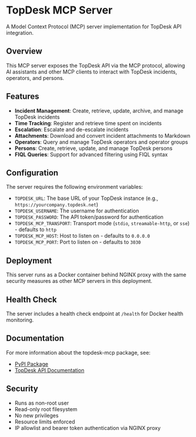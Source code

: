 # TopDesk MCP Server

A Model Context Protocol (MCP) server implementation for TopDesk API integration.

## Overview

This MCP server exposes the TopDesk API via the MCP protocol, allowing AI assistants and other MCP clients to interact with TopDesk incidents, operators, and persons.

## Features

- **Incident Management**: Create, retrieve, update, archive, and manage TopDesk incidents
- **Time Tracking**: Register and retrieve time spent on incidents
- **Escalation**: Escalate and de-escalate incidents
- **Attachments**: Download and convert incident attachments to Markdown
- **Operators**: Query and manage TopDesk operators and operator groups
- **Persons**: Create, retrieve, update, and manage TopDesk persons
- **FIQL Queries**: Support for advanced filtering using FIQL syntax

## Configuration

The server requires the following environment variables:

- `TOPDESK_URL`: The base URL of your TopDesk instance (e.g., `https://yourcompany.topdesk.net`)
- `TOPDESK_USERNAME`: The username for authentication
- `TOPDESK_PASSWORD`: The API token/password for authentication
- `TOPDESK_MCP_TRANSPORT`: Transport mode (`stdio`, `streamable-http`, or `sse`) - defaults to `http`
- `TOPDESK_MCP_HOST`: Host to listen on - defaults to `0.0.0.0`
- `TOPDESK_MCP_PORT`: Port to listen on - defaults to `3030`

## Deployment

This server runs as a Docker container behind NGINX proxy with the same security measures as other MCP servers in this deployment.

## Health Check

The server includes a health check endpoint at `/health` for Docker health monitoring.

## Documentation

For more information about the topdesk-mcp package, see:
- [PyPI Package](https://pypi.org/project/topdesk-mcp/)
- [TopDesk API Documentation](https://developers.topdesk.com/)

## Security

- Runs as non-root user
- Read-only root filesystem
- No new privileges
- Resource limits enforced
- IP allowlist and bearer token authentication via NGINX proxy
